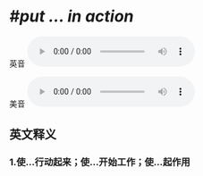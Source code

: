 # ***\#put ... in action*** 
英音
<audio src="./media/put ... in action1_AAC.aac" controls="controls"></audio>

美音
<audio src="./media/put ... in action2_AAC.aac" controls="controls"></audio>



  

英文释义
---
### 1.**使…行动起来；使…开始工作；使…起作用**  


